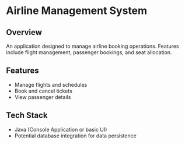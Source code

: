 # Airline Management System

## Overview
An application designed to manage airline booking operations. Features include flight management, passenger bookings, and seat allocation.

## Features
- Manage flights and schedules  
- Book and cancel tickets  
- View passenger details  

## Tech Stack
- Java (Console Application or basic UI)  
- Potential database integration for data persistence

